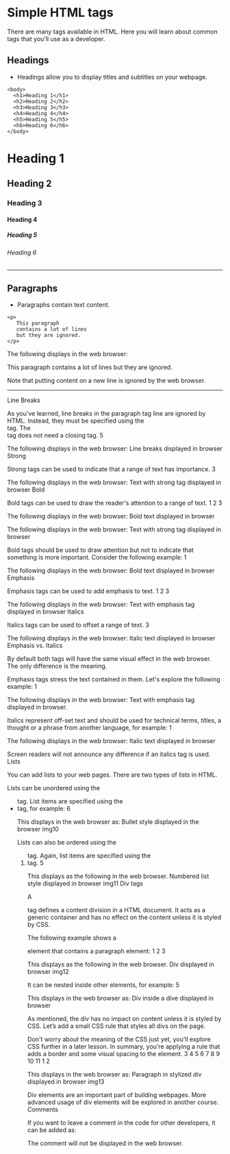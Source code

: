 # Simple HTML tags

There are many tags available in HTML. Here you will learn about common tags that you'll use as a developer.

## Headings

- Headings allow you to display titles and subtitles on your webpage.
```
<body>
  <h1>Heading 1</h1>
  <h2>Heading 2</h2>
  <h3>Heading 3</h3>
  <h4>Heading 4</h4>
  <h5>Heading 5</h5>
  <h6>Heading 6</h6>
</body>
```


<body>
  <h1>Heading 1</h1>
  <h2>Heading 2</h2>
  <h3>Heading 3</h3>
  <h4>Heading 4</h4>
  <h5>Heading 5</h5>
  <h6>Heading 6</h6>
</body>


---


## Paragraphs

- Paragraphs contain text content.
```
<p>
   This paragraph
   contains a lot of lines
   but they are ignored.
</p>
```

The following displays in the web browser:


<p>
   This paragraph
   contains a lot of lines
   but they are ignored.
</p> 

Note that putting content on a new line is ignored by the web browser.

---


Line Breaks

As you've learned, line breaks in the paragraph tag line are ignored by HTML. Instead, they must be specified using the <br> tag. The <br> tag does not need a closing tag.
5

The following displays in the web browser: 
Line breaks displayed in browser 
Strong

Strong tags can be used to indicate that a range of text has importance.
3

The following displays in the web browser: 
Text with strong tag displayed in browser 
Bold

Bold tags can be used to draw the reader's attention to a range of text.
1
2
3

The following displays in the web browser: 
Bold text displayed in browser 

The following displays in the web browser: 
Text with strong tag displayed in browser 

Bold tags should be used to draw attention but not to indicate that something is more important. Consider the following example:
1

The following displays in the web browser: 
Bold text displayed in browser 
Emphasis

Emphasis tags can be used to add emphasis to text.
1
2
3

The following displays in the web browser: 
Text with emphasis tag displayed in browser 
Italics

Italics tags can be used to offset a range of text.
3

The following displays in the web browser: 
Italic text displayed in browser 
Emphasis vs. Italics

By default both tags will have the same visual effect in the web browser. The only difference is the meaning.

Emphasis tags stress the text contained in them. Let's explore the following example:
1

The following displays in the web browser: 
Text with emphasis tag displayed in browser. 

Italics represent off-set text and should be used for technical terms, titles, a thought or a phrase from another language, for example:
1

The following displays in the web browser: 
Italic text displayed in browser

Screen readers will not announce any difference if an italics tag is used.
Lists

You can add lists to your web pages. There are two types of lists in HTML.

Lists can be unordered using the <ul> tag. List items are specified using the <li> tag, for example:
6

This displays in the web browser as:
Bullet style displayed in the browser img10

Lists can also be ordered using the <ol> tag. Again, list items are specified using the <li> tag.
5

This displays as the following in the web browser.
Numbered list style displayed in browser img11
Div tags

A <div> tag defines a content division in a HTML document. It acts as a generic container and has no effect on the content unless it is styled by CSS.

The following example shows a <div> element that contains a paragraph element:
1
2
3

This displays as the following in the web browser.
Div displayed in browser img12

It can be nested inside other elements, for example:
5

This displays in the web browser as:
Div inside a dive displayed in browser 

As mentioned, the div has no impact on content unless it is styled by CSS. Let’s add a small CSS rule that styles all divs on the page.

Don't worry about the meaning of the CSS just yet, you'll explore CSS further in a later lesson. In summary, you're applying a rule that adds a border and some visual spacing to the element.
3
4
5
6
7
8
9
10
11
1
2

This displays in the web browser as:
Paragraph in stylized div displayed in browser img13

Div elements are an important part of building webpages. More advanced usage of div elements will be explored in another course.
Comments

If you want to leave a comment in the code for other developers, it can be added as:

<!-- This is a comment --> 

The comment will not be displayed in the web browser.
